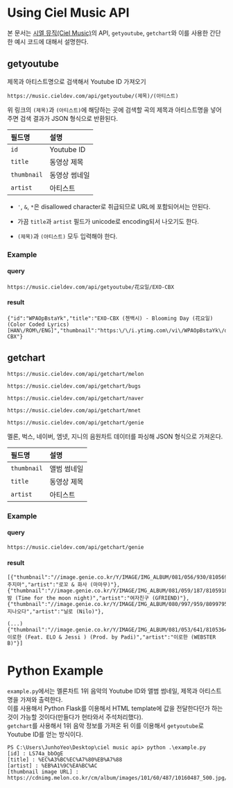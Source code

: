 # Using Ciel Music API
본 문서는 [시엘 뮤직(Ciel Music)](https://music.cieldev.com/)의 API, `getyoutube`, `getchart`와 이를 사용한 간단한 예시 코드에 대해서 설명한다.

## getyoutube
제목과 아티스트명으로 검색해서 Youtube ID 가져오기 
```
https://music.cieldev.com/api/getyoutube/(제목)/(아티스트)
```
위 링크의 `(제목)`과 `(아티스트)`에 해당하는 곳에 검색할 곡의 제목과 아티스트명을 넣어주면 검색 결과가 JSON 형식으로 반환된다.

| 필드명 | 설명 |
| :------------- | :------------- |
| `id` | Youtube ID |
| `title` | 동영상 제목 |
| `thumbnail` | 동영상 썸네일 |
| `artist` | 아티스트 |

- `'`, `&`, `*`은 disallowed character로 취급되므로 URL에 포함되어서는 안된다.

- 가끔 `title`과 `artist` 필드가 unicode로 encoding되서 나오기도 한다.

- `(제목)`과 `(아티스트)` 모두 입력해야 한다.

### Example

#### query
```
https://music.cieldev.com/api/getyoutube/花요일/EXO-CBX
```

#### result
```
{"id":"WPAOpBstaYk","title":"EXO-CBX (첸백시) - Blooming Day (花요일) (Color Coded Lyrics) [HAN\/ROM\/ENG]","thumbnail":"https:\/\/i.ytimg.com\/vi\/WPAOpBstaYk\/default.jpg","artist":"EXO-CBX"}
```

## getchart
```
https://music.cieldev.com/api/getchart/melon
```
```
https://music.cieldev.com/api/getchart/bugs
```
```
https://music.cieldev.com/api/getchart/naver
```
```
https://music.cieldev.com/api/getchart/mnet
```
```
https://music.cieldev.com/api/getchart/genie
```
멜론, 벅스, 네이버, 엠넷, 지니의 음원차트 데이터를 파싱해 JSON 형식으로 가져온다.

| 필드명 | 설명 |
| :------------- | :------------- |
| `thumbnail` | 앨범 썸네일 |
| `title` | 동영상 제목 |
| `artist` | 아티스트 |

### Example

#### query
```
https://music.cieldev.com/api/getchart/genie
```

#### result
```
[{"thumbnail":"//image.genie.co.kr/Y/IMAGE/IMG_ALBUM/081/056/930/81056930_1524214278122_1_140x140.JPG","title":" 주지마","artist":"로꼬 & 화사 (마마무)"},{"thumbnail":"//image.genie.co.kr/Y/IMAGE/IMG_ALBUM/081/059/187/81059187_1525072803622_1_140x140.JPG","title":" 밤 (Time for the moon night)","artist":"여자친구 (GFRIEND)"},{"thumbnail":"//image.genie.co.kr/Y/IMAGE/IMG_ALBUM/080/997/959/80997959_1509347822288_1_140x140.JPG","title":" 지나오다","artist":"닐로 (Nilo)"},

(...)
{"thumbnail":"//image.genie.co.kr/Y/IMAGE/IMG_ALBUM/081/053/641/81053641_1523613436076_1_140x140.JPG","title":" 이로한 (Feat. ELO & Jessi ) (Prod. by Padi)","artist":"이로한 (WEBSTER B)"}]
```

# Python Example
`example.py`에서는 멜론차트 1위 음악의 Youtube ID와 앨범 썸네일, 제목과 아티스트명을 가져와 출력한다.<br>
이를 사용해서 Python Flask를 이용해서 HTML template에 값을 전달한다던가 하는 것이 가능할 것이다(만들다가 현타와서 주석처리했다).<br>
`getchart`를 사용해서 1위 음악 정보를 가져온 뒤 이를 이용해서 `getyoutube`로 Youtube ID를 얻는 방식이다.
```
PS C:\Users\JunhoYeo\Desktop\ciel music api> python .\example.py
[id] : LS74a_bbOgE
[title] : %EC%A3%BC%EC%A7%80%EB%A7%88
[artist] : %EB%A1%9C%EA%BC%AC
[thumbnail image URL] : https://cdnimg.melon.co.kr/cm/album/images/101/60/487/10160487_500.jpg/melon/resize/120/quality/80/optimize
```